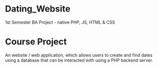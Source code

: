 # Dating_Website
1st Semester BA Project - native PHP, JS, HTML &amp; CSS

# Course Project
An website / web application, which allows users to create and find dates using a database that can be interacted with using a PHP backend server.
